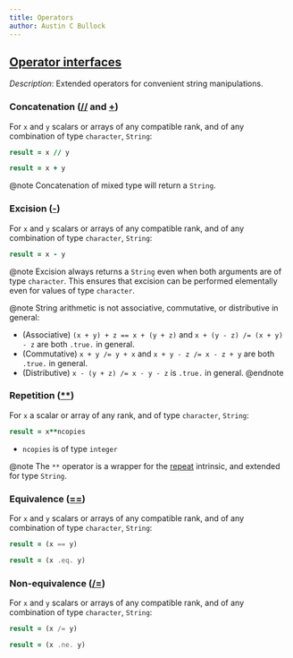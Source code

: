 ```yaml
---
title: Operators
author: Austin C Bullock
---
```


## [Operator interfaces](../../lists/procedures.html)

*Description*: Extended operators for convenient string manipulations.

### Concatenation ([//](../../interface/operator%28SLASHSLASH%29.html) and [+](../../interface/operator%28%2B%29.html))

For `x` and `y` scalars or arrays of any compatible rank, and of any combination of type `character`, `String`:

```fortran
result = x // y
```

```fortran
result = x + y
```

@note Concatenation of mixed type will return a `String`.

### Excision ([-](../../interface/operator%28-%29.html))

For `x` and `y` scalars or arrays of any compatible rank, and of any combination of type `character`, `String`:

```fortran
result = x - y
```

@note Excision always returns a `String` even when both arguments are of type `character`. This ensures that excision can be performed elementally even for values of type `character`.

@note
String arithmetic is not associative, commutative, or distributive in general:

* (Associative) `(x + y) + z == x + (y + z)` and `x + (y - z) /= (x + y) - z` are both `.true.` in general.
* (Commutative) `x + y /= y + x` and `x + y - z /= x - z + y` are both `.true.` in general.
* (Distributive) `x - (y + z) /= x - y - z` is `.true.` in general.
@endnote

### Repetition ([**](../../interface/operator%28ASTERISKASTERISK%29.html))

For `x` a scalar or array of any rank, and of type `character`, `String`:

```fortran
result = x**ncopies
```

* `ncopies` is of type `integer`

@note The `**` operator is a wrapper for the [repeat](https://gcc.gnu.org/onlinedocs/gfortran/REPEAT.html) intrinsic, and extended for type `String`.

### Equivalence ([==](../../interface/operator%28%3D%3D%29.html))

For `x` and `y` scalars or arrays of any compatible rank, and of any combination of type `character`, `String`:

```fortran
result = (x == y)
```

```fortran
result = (x .eq. y)
```

### Non-equivalence ([/=](../../interface/operator%28SLASH%3D%29.html))

For `x` and `y` scalars or arrays of any compatible rank, and of any combination of type `character`, `String`:

```fortran
result = (x /= y)
```

```fortran
result = (x .ne. y)
```
